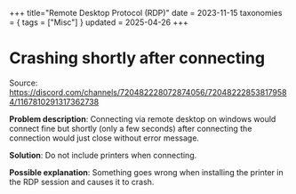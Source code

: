 +++
title="Remote Desktop Protocol (RDP)"
date = 2023-11-15
taxonomies = { tags = ["Misc"] }
updated = 2025-04-26
+++

# Crashing shortly after connecting

Source: <https://discord.com/channels/720482228072874056/720482228538179584/1167810291317362738>

**Problem description**: Connecting via remote desktop on windows would connect fine but shortly (only a few seconds) after connecting the connection would just close without error message.

**Solution**: Do not include printers when connecting.

**Possible explanation**: Something goes wrong when installing the printer in the RDP session and causes it to crash.
